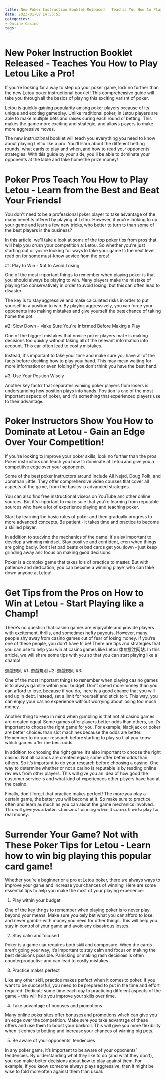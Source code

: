 ```yaml
---
title: New Poker Instruction Booklet Released   Teaches You How to Play Letou Like a Pro!
date: 2023-01-07 14:55:53
categories:
- Online Casino
tags:
---
```



#  New Poker Instruction Booklet Released - Teaches You How to Play Letou Like a Pro!

If you're looking for a way to step up your poker game, look no further than the new Letou poker instructional booklet! This comprehensive guide will take you through all the basics of playing this exciting variant of poker.

Letou is quickly gaining popularity among poker players because of its unique and exciting gameplay. Unlike traditional poker, in Letou players are able to make multiple bets and raises during each round of betting. This makes the game more exciting and strategic, and allows players to make more aggressive moves.

The new instructional booklet will teach you everything you need to know about playing Letou like a pro. You'll learn about the different betting rounds, what cards to play and when, and how to read your opponents' strategies. With this guide by your side, you'll be able to dominate your opponents at the table and take home the prize money!

#  Poker Pros Teach You How to Play Letou - Learn from the Best and Beat Your Friends!

You don't need to be a professional poker player to take advantage of the many benefits offered by playing at Letou. However, if you're looking to up your game and learn a few new tricks, who better to turn to than some of the best players in the business?

In this article, we'll take a look at some of the top poker tips from pros that will help you crush your competition at Letou. So whether you're just starting out or you're looking for ways to take your game to the next level, read on for some must-know advice from the pros!

#1: Play to Win - Not to Avoid Losing

One of the most important things to remember when playing poker is that you should always be playing to win. Many players make the mistake of playing too conservatively in order to avoid losing, but this can often lead to disaster.

The key is to stay aggressive and make calculated risks in order to put yourself in a position to win. By playing aggressively, you can force your opponents into making mistakes and give yourself the best chance of taking home the pot.

#2: Slow Down - Make Sure You're Informed Before Making a Play

One of the biggest mistakes that novice poker players make is making decisions too quickly without taking all of the relevant information into account. This can often lead to costly mistakes.

Instead, it's important to take your time and make sure you have all of the facts before deciding how to play your hand. This may mean waiting for more information or even folding if you don't think you have the best hand.

#3: Use Your Position Wisely

Another key factor that separates winning poker players from losers is understanding how position plays into hands. Position is one of the most important aspects of poker, and it's something that experienced players use to their advantage.






















#  Poker Instructors Show You How to Dominate at Letou - Gain an Edge Over Your Competition!

If you're looking to improve your poker skills, look no further than the pros. Poker instructors can teach you how to dominate at Letou and give you a competitive edge over your opponents.

Some of the best poker instructors around include Ali Nejad, Doug Polk, and Jonathan Little. They offer comprehensive video courses that cover all aspects of the game, from the basics to advanced strategies.

You can also find free instructional videos on YouTube and other online sources. But it's important to make sure that you're learning from reputable sources who have a lot of experience playing and teaching poker.

Start by learning the basic rules of poker and then gradually progress to more advanced concepts. Be patient - it takes time and practice to become a skilled player.

In addition to studying the mechanics of the game, it's also important to develop a winning mindset. Stay positive and confident, even when things are going badly. Don't let bad beats or bad cards get you down - just keep grinding away and focus on making good decisions.

Poker is a complex game that takes lots of practice to master. But with patience and dedication, you can become a winning player who can take down anyone at Letou!

#  Get Tips from the Pros on How to Win at Letou - Start Playing like a Champ!

There’s no question that casino games are enjoyable and provide players with excitement, thrills, and sometimes hefty payouts. However, many people shy away from casino games out of fear of losing money. If you’re one of these people, you don’t have to be! There are tips and strategies that you can use to help you win at casino games like Letou 体育投注网站. In this article, we will share some tips with you so that you can start playing like a champ!

遊戲規則 #1: 遊戲規則 #2: 遊戲規則 #3:

One of the most important things to remember when playing casino games is to always gamble within your budget. Don’t spend more money than you can afford to lose, because if you do, there is a good chance that you will end up in debt. Instead, set a limit for yourself and stick to it. This way, you can enjoy your casino experience without worrying about losing too much money.

Another thing to keep in mind when gambling is that not all casino games are created equal. Some games offer players better odds than others, so it’s important to choose the right game for you. For example, blackjack or poker are better choices than slot machines because the odds are better. Remember to do your research before starting to play so that you know which games offer the best odds.

In addition to choosing the right game, it’s also important to choose the right casino. Not all casinos are created equal; some offer better odds than others. So it’s important to do your research before choosing a casino. One way to determine whether or not a casino is reputable is by reading online reviews from other players. This will give you an idea of how good the customer service is and what kind of experiences other players have had at the casino.

Finally, don’t forget that practice makes perfect! The more you play a certain game, the better you will become at it. So make sure to practice often and learn as much as you can about the game mechanics involved. This will give you a better chance of winning when it comes time to play for real money.

#  Surrender Your Game? Not with These Poker Tips for Letou - Learn how to win big playing this popular card game!

Whether you’re a beginner or a pro at Letou poker, there are always ways to improve your game and increase your chances of winning. Here are some essential tips to help you make the most of your playing experience:

1. Play within your budget

One of the key things to remember when playing poker is to never play beyond your means. Make sure you only bet what you can afford to lose, and never gamble with money you need for other things. This will help you stay in control of your game and avoid any disastrous losses.

2. Stay calm and focused

Poker is a game that requires both skill and composure. When the cards aren’t going your way, it’s important to stay calm and focus on making the best decisions possible. Panicking or making rash decisions is often counterproductive and can lead to costly mistakes.

3. Practice makes perfect

Like any other skill, practice makes perfect when it comes to poker. If you want to be successful, you need to be prepared to put in the time and effort required. Dedicate some time each day to practicing different aspects of the game – this will help you improve your skills over time.

4. Take advantage of bonuses and promotions

Many online poker sites offer bonuses and promotions which can give you an edge over the competition. Make sure you take advantage of these offers and use them to boost your bankroll. This will give you more flexibility when it comes to betting and increase your chances of winning big pots.

5. Be aware of your opponents’ tendencies

In any poker game, it’s important to be aware of your opponents’ tendencies. By understanding what they like to do (and what they don’t), you can make better decisions about how to play against them. For example, if you know someone always plays aggressive, then it might be wise to fold more often against them than usual.